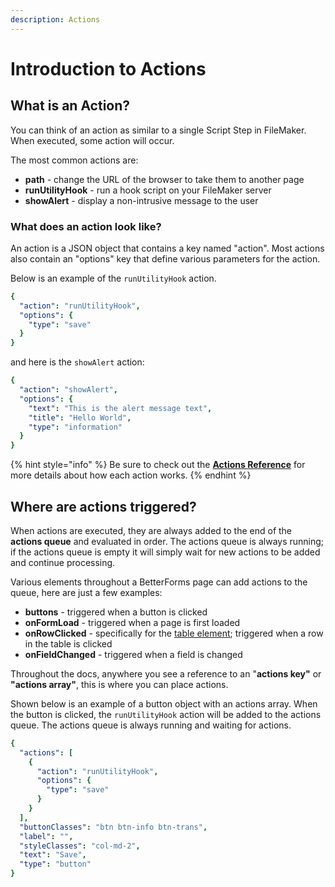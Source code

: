 ```yaml
---
description: Actions
---
```


# Introduction to Actions

## What is an Action?

You can think of an action as similar to a single Script Step in FileMaker. When executed, some action will occur.

The most common actions are:

* **path** - change the URL of the browser to take them to another page
* **runUtilityHook** - run a hook script on your FileMaker server
* **showAlert** - display a non-intrusive message to the user

### What does an action look like?

An action is a JSON object that contains a key named "action". Most actions also contain an "options" key that define various parameters for the action.

Below is an example of the `runUtilityHook` action.

```yaml
{
  "action": "runUtilityHook",
  "options": {
    "type": "save"
  }
}
```

and here is the `showAlert` action:

```yaml
{
  "action": "showAlert",
  "options": {
    "text": "This is the alert message text",
    "title": "Hello World",
    "type": "information"
  }
}
```

{% hint style="info" %}
Be sure to check out the [**Actions Reference**](../../reference/actions-processor/actions_overview/) for more details about how each action works.
{% endhint %}

## Where are actions triggered?

When actions are executed, they are always added to the end of the **actions queue** and evaluated in order. The actions queue is always running; if the actions queue is empty it will simply wait for new actions to be added and continue processing.

Various elements throughout a BetterForms page can add actions to the queue, here are just a few examples:

* **buttons** - triggered when a button is clicked
* **onFormLoad** - triggered when a page is first loaded
* **onRowClicked** - specifically for the [table element](../../reference/components-overview/common/tables2.md); triggered when a row in the table is clicked
* **onFieldChanged** - triggered when a field is changed

Throughout the docs, anywhere you see a reference to an "**actions key"** or **"actions array"**, this is where you can place actions.

Shown below is an example of a button object with an actions array. When the button is clicked, the `runUtilityHook` action will be added to the actions queue. The actions queue is always running and waiting for actions.

```yaml
{
  "actions": [
    {
      "action": "runUtilityHook",
      "options": {
        "type": "save"
      }
    }
  ],
  "buttonClasses": "btn btn-info btn-trans",
  "label": "",
  "styleClasses": "col-md-2",
  "text": "Save",
  "type": "button"
}
```




